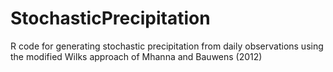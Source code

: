 StochasticPrecipitation
=======================

R code for generating stochastic precipitation from daily observations using the modified Wilks approach of Mhanna and Bauwens (2012)
